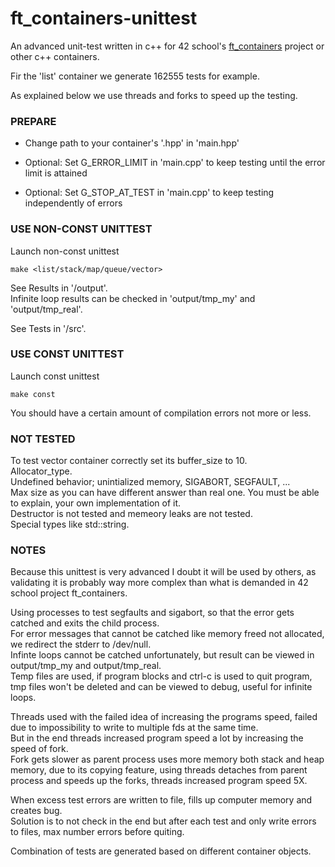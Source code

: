 # ft_containers-unittest
An advanced unit-test written in c++ for 42 school's [ft_containers](https://github.com/artainmo/ft_containers) project or other c++ containers.

Fir the 'list' container we generate 162555 tests for example.

As explained below we use threads and forks to speed up the testing.

### PREPARE

* Change path to your container's '.hpp' in 'main.hpp'

* Optional: Set G_ERROR_LIMIT in 'main.cpp' to keep testing until the error limit is attained

* Optional: Set G_STOP_AT_TEST in 'main.cpp' to keep testing independently of errors

### USE NON-CONST UNITTEST
Launch non-const unittest
```
make <list/stack/map/queue/vector>
```
See Results in '/output'.<br>
Infinite loop results can be checked in 'output/tmp_my' and 'output/tmp_real'.

See Tests in '/src'.

### USE CONST UNITTEST
Launch const unittest
```
make const
```
You should have a certain amount of compilation errors not more or less.

### NOT TESTED
To test vector container correctly set its buffer_size to 10.<br>
Allocator_type.<br>
Undefined behavior; unintialized memory, SIGABORT, SEGFAULT, ...<br>
Max size as you can have different answer than real one. You must be able to explain, your own implementation of it.<br>
Destructor is not tested and memeory leaks are not tested.<br>
Special types like std::string.

### NOTES
Because this unittest is very advanced I doubt it will be used by others, as validating it is probably way more complex than what is demanded in 42 school project ft_containers.

Using processes to test segfaults and sigabort, so that the error gets catched and exits the child process.<br>
For error messages that cannot be catched like memory freed not allocated, we redirect the stderr to /dev/null.<br>
Infinte loops cannot be catched unfortunately, but result can be viewed in output/tmp_my and output/tmp_real.<br>
Temp files are used, if program blocks and ctrl-c is used to quit program, tmp files won't be deleted and can be viewed to debug, useful for infinite loops.<br>

Threads used with the failed idea of increasing the programs speed, failed due to impossibility to write to multiple fds at the same time.<br>
But in the end threads increased program speed a lot by increasing the speed of fork.<br>
Fork gets slower as parent process uses more memory both stack and heap memory, due to its copying feature, using threads detaches from parent process and speeds up the forks, threads increased program speed 5X.

When excess test errors are written to file, fills up computer memory and creates bug.<br>
Solution is to not check in the end but after each test and only write errors to files, max number errors before quiting.<br>

Combination of tests are generated based on different container objects.<br>
